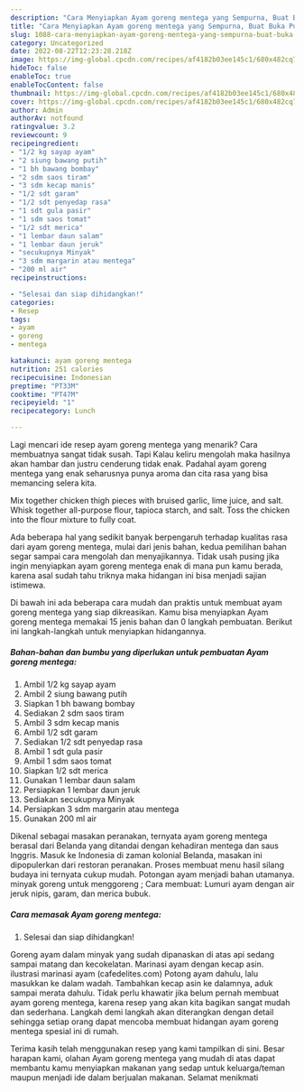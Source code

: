 ```yaml
---
description: "Cara Menyiapkan Ayam goreng mentega yang Sempurna, Buat Buka Puasa Bikin Ngiler"
title: "Cara Menyiapkan Ayam goreng mentega yang Sempurna, Buat Buka Puasa Bikin Ngiler"
slug: 1088-cara-menyiapkan-ayam-goreng-mentega-yang-sempurna-buat-buka-puasa-bikin-ngiler
category: Uncategorized
date: 2022-08-22T12:23:28.218Z
image: https://img-global.cpcdn.com/recipes/af4182b03ee145c1/680x482cq70/ayam-goreng-mentega-foto-resep-utama.jpg
hideToc: false
enableToc: true
enableTocContent: false
thumbnail: https://img-global.cpcdn.com/recipes/af4182b03ee145c1/680x482cq70/ayam-goreng-mentega-foto-resep-utama.jpg
cover: https://img-global.cpcdn.com/recipes/af4182b03ee145c1/680x482cq70/ayam-goreng-mentega-foto-resep-utama.jpg
author: Admin
authorAv: notfound
ratingvalue: 3.2
reviewcount: 9
recipeingredient:
- "1/2 kg sayap ayam"
- "2 siung bawang putih"
- "1 bh bawang bombay"
- "2 sdm saos tiram"
- "3 sdm kecap manis"
- "1/2 sdt garam"
- "1/2 sdt penyedap rasa"
- "1 sdt gula pasir"
- "1 sdm saos tomat"
- "1/2 sdt merica"
- "1 lembar daun salam"
- "1 lembar daun jeruk"
- "secukupnya Minyak"
- "3 sdm margarin atau mentega"
- "200 ml air"
recipeinstructions:

- "Selesai dan siap dihidangkan!"
categories:
- Resep
tags:
- ayam
- goreng
- mentega

katakunci: ayam goreng mentega 
nutrition: 251 calories
recipecuisine: Indonesian
preptime: "PT33M"
cooktime: "PT47M"
recipeyield: "1"
recipecategory: Lunch

---
```



Lagi mencari ide resep ayam goreng mentega yang menarik? Cara membuatnya sangat tidak susah. Tapi Kalau keliru mengolah maka hasilnya akan hambar dan justru cenderung tidak enak. Padahal ayam goreng mentega yang enak seharusnya punya aroma dan cita rasa yang bisa memancing selera kita.


Mix together chicken thigh pieces with bruised garlic, lime juice, and salt. Whisk together all-purpose flour, tapioca starch, and salt. Toss the chicken into the flour mixture to fully coat.

Ada beberapa hal yang sedikit banyak berpengaruh terhadap kualitas rasa dari ayam goreng mentega, mulai dari jenis bahan, kedua pemilihan bahan segar sampai cara mengolah dan menyajikannya. Tidak usah pusing jika ingin menyiapkan ayam goreng mentega enak di mana pun kamu berada, karena asal sudah tahu triknya maka hidangan ini bisa menjadi sajian istimewa.


Di bawah ini ada beberapa cara mudah dan praktis untuk membuat ayam goreng mentega yang siap dikreasikan. Kamu bisa menyiapkan Ayam goreng mentega memakai 15 jenis bahan dan 0 langkah pembuatan. Berikut ini langkah-langkah untuk menyiapkan hidangannya.

<!--inarticleads1-->

##### Bahan-bahan dan bumbu yang diperlukan untuk pembuatan Ayam goreng mentega:

1. Ambil 1/2 kg sayap ayam
1. Ambil 2 siung bawang putih
1. Siapkan 1 bh bawang bombay
1. Sediakan 2 sdm saos tiram
1. Ambil 3 sdm kecap manis
1. Ambil 1/2 sdt garam
1. Sediakan 1/2 sdt penyedap rasa
1. Ambil 1 sdt gula pasir
1. Ambil 1 sdm saos tomat
1. Siapkan 1/2 sdt merica
1. Gunakan 1 lembar daun salam
1. Persiapkan 1 lembar daun jeruk
1. Sediakan secukupnya Minyak
1. Persiapkan 3 sdm margarin atau mentega
1. Gunakan 200 ml air


Dikenal sebagai masakan peranakan, ternyata ayam goreng mentega berasal dari Belanda yang ditandai dengan kehadiran mentega dan saus Inggris. Masuk ke Indonesia di zaman kolonial Belanda, masakan ini dipopulerkan dari restoran peranakan. Proses membuat menu hasil silang budaya ini ternyata cukup mudah. Potongan ayam menjadi bahan utamanya. minyak goreng untuk menggoreng ; Cara membuat: Lumuri ayam dengan air jeruk nipis, garam, dan merica bubuk. 

<!--inarticleads2-->

##### Cara memasak Ayam goreng mentega:


1. Selesai dan siap dihidangkan!

Goreng ayam dalam minyak yang sudah dipanaskan di atas api sedang sampai matang dan kecokelatan. Marinasi ayam dengan kecap asin. ilustrasi marinasi ayam (cafedelites.com) Potong ayam dahulu, lalu masukkan ke dalam wadah. Tambahkan kecap asin ke dalamnya, aduk sampai merata dahulu. Tidak perlu khawatir jika belum pernah membuat ayam goreng mentega, karena resep yang akan kita bagikan sangat mudah dan sederhana. Langkah demi langkah akan diterangkan dengan detail sehingga setiap orang dapat mencoba membuat hidangan ayam goreng mentega spesial ini di rumah. 

Terima kasih telah menggunakan resep yang kami tampilkan di sini. Besar harapan kami, olahan Ayam goreng mentega yang mudah di atas dapat membantu kamu menyiapkan makanan yang sedap untuk keluarga/teman maupun menjadi ide dalam berjualan makanan. Selamat menikmati
